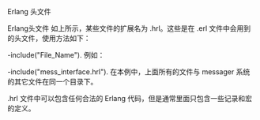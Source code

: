 Erlang 头文件

Erlang头文件
如上所示，某些文件的扩展名为 .hrl。这些是在 .erl 文件中会用到的头文件，使用方法如下：

-include("File_Name").
例如：

-include("mess_interface.hrl").
在本例中，上面所有的文件与 messager 系统的其它文件在同一个目录下。

.hrl 文件中可以包含任何合法的 Erlang 代码，但是通常里面只包含一些记录和宏的定义。